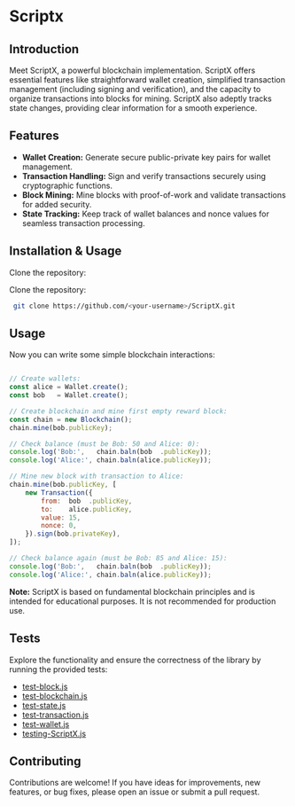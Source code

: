 # Scriptx

## Introduction

Meet ScriptX, a powerful blockchain implementation. ScriptX offers essential features like straightforward wallet creation, simplified transaction management (including signing and verification), and the capacity to organize transactions into blocks for mining. ScriptX also adeptly tracks state changes, providing clear information for a smooth experience.

## Features

- **Wallet Creation:** Generate secure public-private key pairs for wallet management.
- **Transaction Handling:** Sign and verify transactions securely using cryptographic functions.
- **Block Mining:** Mine blocks with proof-of-work and validate transactions for added security.
- **State Tracking:** Keep track of wallet balances and nonce values for seamless transaction processing.

## Installation & Usage

Clone the repository:

Clone the repository:

   ```bash
    git clone https://github.com/<your-username>/ScriptX.git
   ```

## Usage

Now you can write some simple blockchain interactions:

``` javascript

// Create wallets:
const alice = Wallet.create();
const bob   = Wallet.create();

// Create blockchain and mine first empty reward block:
const chain = new Blockchain();
chain.mine(bob.publicKey);

// Check balance (must be Bob: 50 and Alice: 0):
console.log('Bob:',   chain.baln(bob  .publicKey));
console.log('Alice:', chain.baln(alice.publicKey));

// Mine new block with transaction to Alice:
chain.mine(bob.publicKey, [
    new Transaction({
        from:  bob  .publicKey,
        to:    alice.publicKey,
        value: 15,
        nonce: 0,
    }).sign(bob.privateKey),
]);

// Check balance again (must be Bob: 85 and Alice: 15):
console.log('Bob:',   chain.baln(bob  .publicKey));
console.log('Alice:', chain.baln(alice.publicKey));
```

**Note:** ScriptX is based on fundamental blockchain principles and is intended for educational purposes. It is not recommended for production use.

## Tests

Explore the functionality and ensure the correctness of the library by running the provided tests:

- [test-block.js](tests/test-block.js)
- [test-blockchain.js](tests/test-blockchain.js)
- [test-state.js](tests/test-state.js)
- [test-transaction.js](tests/test-transaction.js)
- [test-wallet.js](tests/test-wallet.js)
- [testing-ScriptX.js](tests/testing-ScriptX.js)


## Contributing

Contributions are welcome! If you have ideas for improvements, new features, or bug fixes, please open an issue or submit a pull request.
